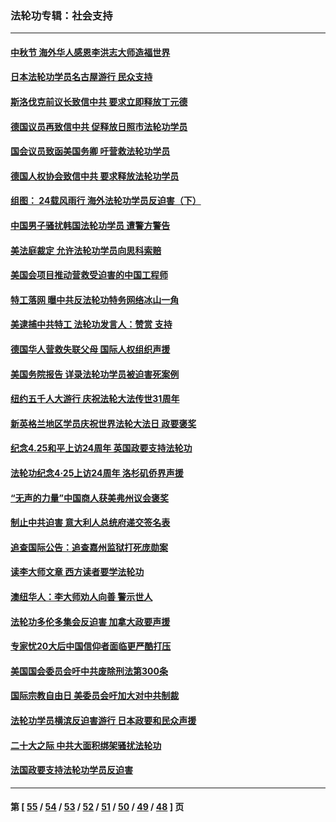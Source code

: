 ### 法轮功专辑：社会支持
---
#### [中秋节 海外华人感恩李洪志大师造福世界](../../pages/nf4386/n14084051.md?10140430) 
#### [日本法轮功学员名古屋游行 民众支持](../../pages/nf4386/n14077424.md?10140430) 
#### [斯洛伐克前议长致信中共 要求立即释放丁元德](../../pages/nf4386/n14074619.md?10140430) 
#### [德国议员再致信中共 促释放日照市法轮功学员](../../pages/nf4386/n14069901.md?10140430) 
#### [国会议员致函美国务卿 吁营救法轮功学员](../../pages/nf4386/n14068427.md?10140430) 
#### [德国人权协会致信中共 要求释放法轮功学员](../../pages/nf4386/n14045330.md?10140430) 
#### [组图： 24载风雨行 海外法轮功学员反迫害（下）](../../pages/nf4386/n14030279.md?10140430) 
#### [中国男子骚扰韩国法轮功学员 遭警方警告](../../pages/nf4386/n14033245.md?10140430) 
#### [美法庭裁定 允许法轮功学员向思科索赔](../../pages/nf4386/n14030620.md?10140430) 
#### [美国会项目推动营救受迫害的中国工程师](../../pages/nf4386/n14019887.md?10140430) 
#### [特工落网 曝中共反法轮功特务网络冰山一角](../../pages/nf4386/n14006412.md?10140430) 
#### [美逮捕中共特工 法轮功发言人：赞赏 支持](../../pages/nf4386/n14005107.md?10140430) 
#### [德国华人营救失联父母 国际人权组织声援](../../pages/nf4386/n14002019.md?10140430) 
#### [美国务院报告 详录法轮功学员被迫害死案例](../../pages/nf4386/n13997752.md?10140430) 
#### [纽约五千人大游行 庆祝法轮大法传世31周年](../../pages/nf4386/n13995110.md?10140430) 
#### [新英格兰地区学员庆祝世界法轮大法日 政要褒奖](../../pages/nf4386/n13990800.md?10140430) 
#### [纪念4.25和平上访24周年 英国政要支持法轮功](../../pages/nf4386/n13984057.md?10140430) 
#### [法轮功纪念4·25上访24周年 洛杉矶侨界声援](../../pages/nf4386/n13978796.md?10140430) 
#### [“无声的力量”中国商人获美弗州议会褒奖](../../pages/nf4386/n13941208.md?10140430) 
#### [制止中共迫害 意大利人总统府递交签名表](../../pages/nf4386/n13933726.md?10140430) 
#### [追查国际公告：追查嘉州监狱打死庞勋案](../../pages/nf4386/n13933461.md?10140430) 
#### [读李大师文章 西方读者要学法轮功](../../pages/nf4386/n13925142.md?10140430) 
#### [澳纽华人：李大师劝人向善 警示世人](../../pages/nf4386/n13924146.md?10140430) 
#### [法轮功多伦多集会反迫害 加拿大政要声援](../../pages/nf4386/n13881303.md?10140430) 
#### [专家忧20大后中国信仰者面临更严酷打压](../../pages/nf4386/n13874993.md?10140430) 
#### [美国国会委员会吁中共废除刑法第300条](../../pages/nf4386/n13868121.md?10140430) 
#### [国际宗教自由日 美委员会吁加大对中共制裁](../../pages/nf4386/n13855021.md?10140430) 
#### [法轮功学员横滨反迫害游行 日本政要和民众声援](../../pages/nf4386/n13847132.md?10140430) 
#### [二十大之际 中共大面积绑架骚扰法轮功](../../pages/nf4386/n13846381.md?10140430) 
#### [法国政要支持法轮功学员反迫害](../../pages/nf4386/n13841970.md?10140430) 

---
#### 第 [ [55](./55.md?10140430) / [54](./54.md?10140430) / [53](./53.md?10140430) / [52](./52.md?10140430) / [51](./51.md?10140430) / [50](./50.md?10140430) / [49](./49.md?10140430) / [48](./48.md?10140430) ] 页
